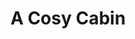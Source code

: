 ---
ep: 162
title: "A Cosy Cabin"
imglink: "https://live.staticflickr.com/65535/50982211303_3fd5e1aea1_o.jpg"
thumbnail: "https://live.staticflickr.com/65535/50982211303_00da9d6613_q.jpg"
alt: "A small cabin surrounded by a shape like a tombstone. The words 'This place wishes to be our tomb' are around the tombstone, and an eye is in each corner of the note."
name: "Nix"
---